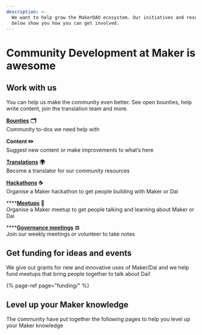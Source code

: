 ```yaml
---
description: >-
  We want to help grow the MakerDAO ecosystem. Our initiatives and resources
  below show you how you can get involved.
---
```


# Community Development at Maker is awesome

## Work with us

You can help us make the community even better. See open bounties, help write content, join the translation team and more.

[**Bounties**](work-with-us/bounties/) **🗂**  
Community to-dos we need help with

**Content ✏️**  
Suggest new content or make improvements to what’s here  
  
[**Translations**](work-with-us/translations/) **🌍**  
Become a translator for our community resources  
  
[**Hackathons**](work-with-us/hackathons/) **☕️**  
Organise a Maker hackathon to get people building with Maker or Dai

\*\*\*\*[**Meetups**](work-with-us/meetups/) **👥**  
Organise a Maker meetup to get people talking and learning about Maker or Dai

\*\*\*\*[**Governance meetings**](work-with-us/governance-and-risk-meetings/) **⚖️**  
Join our weekly meetings or volunteer to take notes

## Get funding for ideas and events

We give out grants for new and innovative uses of Maker/Dai and we help fund meetups that bring people together to talk about Dai!

{% page-ref page="funding/" %}

## Level up your Maker knowledge

The community have put together the following pages to help you level up your Maker knowledge


